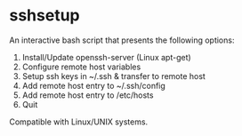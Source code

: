 # sshsetup

An interactive bash script that presents the following options:

1. Install/Update openssh-server (Linux apt-get)
2. Configure remote host variables
3. Setup ssh keys in ~/.ssh & transfer to remote host
4. Add remote host entry to ~/.ssh/config
5. Add remote host entry to /etc/hosts
6. Quit

Compatible with Linux/UNIX systems.
